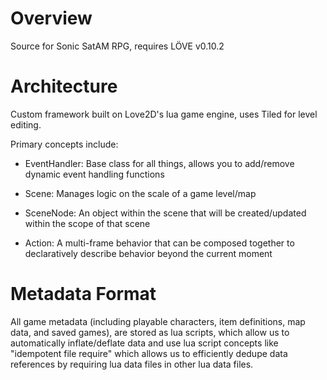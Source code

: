 # Overview
Source for Sonic SatAM RPG, requires LÖVE v0.10.2

# Architecture
Custom framework built on Love2D's lua game engine, uses Tiled for level editing.

Primary concepts include:
- EventHandler:
  Base class for all things, allows you to add/remove dynamic event handling functions

- Scene:
  Manages logic on the scale of a game level/map
  
- SceneNode:
  An object within the scene that will be created/updated within the scope of that scene
  
- Action:
  A multi-frame behavior that can be composed together to declaratively describe behavior beyond the current moment
  
# Metadata Format
All game metadata (including playable characters, item definitions, map data, and saved games), are stored as lua scripts, which allow us to automatically inflate/deflate data and use lua script concepts like "idempotent file require" which allows us to efficiently dedupe data references by requiring lua data files in other lua data files.

